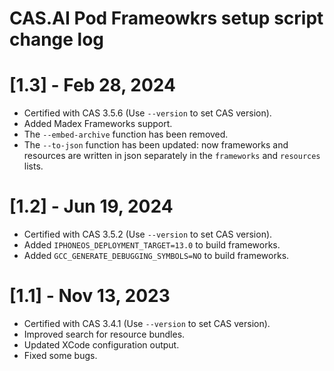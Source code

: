 # CAS.AI Pod Frameowkrs setup script change log

# [1.3] - Feb 28, 2024
- Certified with CAS 3.5.6 (Use `--version` to set CAS version).
- Added Madex Frameworks support.
- The `--embed-archive` function has been removed.
- The `--to-json` function has been updated: now frameworks and resources are written in json separately in the `frameworks` and `resources` lists. 

# [1.2] - Jun 19, 2024
- Certified with CAS 3.5.2 (Use `--version` to set CAS version).
- Added `IPHONEOS_DEPLOYMENT_TARGET=13.0` to build frameworks.
- Added `GCC_GENERATE_DEBUGGING_SYMBOLS=NO` to build frameworks.

# [1.1] - Nov 13, 2023
- Certified with CAS 3.4.1 (Use `--version` to set CAS version).
- Improved search for resource bundles.
- Updated XCode configuration output.
- Fixed some bugs.